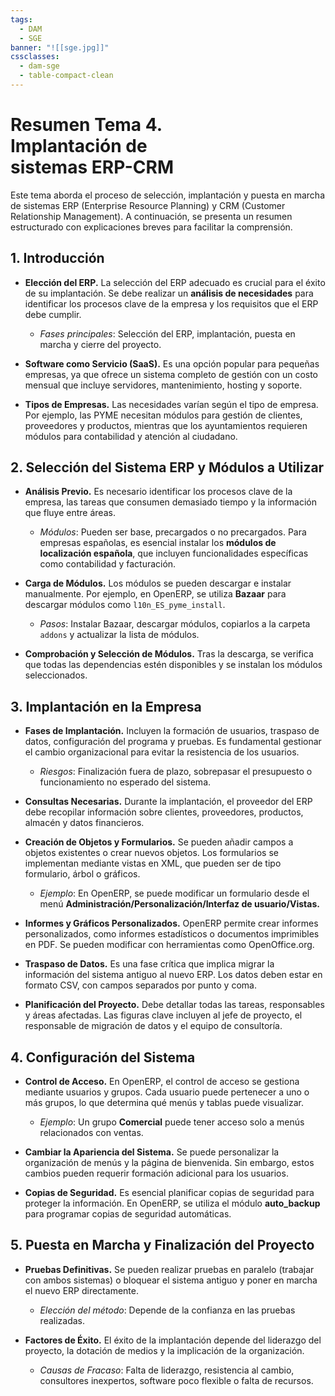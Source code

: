 ```yaml
---
tags:
  - DAM
  - SGE
banner: "![[sge.jpg]]"
cssclasses:
  - dam-sge
  - table-compact-clean
---
```


# **Resumen Tema 4.** <br>Implantación de <br>sistemas ERP-CRM

Este tema aborda el proceso de selección, implantación y puesta en marcha de sistemas ERP (Enterprise Resource Planning) y CRM (Customer Relationship Management). A continuación, se presenta un resumen estructurado con explicaciones breves para facilitar la comprensión.

## 1. Introducción
- **Elección del ERP.** La selección del ERP adecuado es crucial para el éxito de su implantación. Se debe realizar un **análisis de necesidades** para identificar los procesos clave de la empresa y los requisitos que el ERP debe cumplir.
  - *Fases principales*: Selección del ERP, implantación, puesta en marcha y cierre del proyecto.
  
- **Software como Servicio (SaaS).** Es una opción popular para pequeñas empresas, ya que ofrece un sistema completo de gestión con un costo mensual que incluye servidores, mantenimiento, hosting y soporte.

- **Tipos de Empresas.** Las necesidades varían según el tipo de empresa. Por ejemplo, las PYME necesitan módulos para gestión de clientes, proveedores y productos, mientras que los ayuntamientos requieren módulos para contabilidad y atención al ciudadano.

## 2. Selección del Sistema ERP y Módulos a Utilizar
- **Análisis Previo.** Es necesario identificar los procesos clave de la empresa, las tareas que consumen demasiado tiempo y la información que fluye entre áreas.
  - *Módulos*: Pueden ser base, precargados o no precargados. Para empresas españolas, es esencial instalar los **módulos de localización española**, que incluyen funcionalidades específicas como contabilidad y facturación.

- **Carga de Módulos.** Los módulos se pueden descargar e instalar manualmente. Por ejemplo, en OpenERP, se utiliza **Bazaar** para descargar módulos como `l10n_ES_pyme_install`.
  - *Pasos*: Instalar Bazaar, descargar módulos, copiarlos a la carpeta `addons` y actualizar la lista de módulos.

- **Comprobación y Selección de Módulos.** Tras la descarga, se verifica que todas las dependencias estén disponibles y se instalan los módulos seleccionados.

## 3. Implantación en la Empresa
- **Fases de Implantación.** Incluyen la formación de usuarios, traspaso de datos, configuración del programa y pruebas. Es fundamental gestionar el cambio organizacional para evitar la resistencia de los usuarios.
  - *Riesgos*: Finalización fuera de plazo, sobrepasar el presupuesto o funcionamiento no esperado del sistema.

- **Consultas Necesarias.** Durante la implantación, el proveedor del ERP debe recopilar información sobre clientes, proveedores, productos, almacén y datos financieros.

- **Creación de Objetos y Formularios.** Se pueden añadir campos a objetos existentes o crear nuevos objetos. Los formularios se implementan mediante vistas en XML, que pueden ser de tipo formulario, árbol o gráficos.
  - *Ejemplo*: En OpenERP, se puede modificar un formulario desde el menú **Administración/Personalización/Interfaz de usuario/Vistas.**

- **Informes y Gráficos Personalizados.** OpenERP permite crear informes personalizados, como informes estadísticos o documentos imprimibles en PDF. Se pueden modificar con herramientas como OpenOffice.org.

- **Traspaso de Datos.** Es una fase crítica que implica migrar la información del sistema antiguo al nuevo ERP. Los datos deben estar en formato CSV, con campos separados por punto y coma.

- **Planificación del Proyecto.** Debe detallar todas las tareas, responsables y áreas afectadas. Las figuras clave incluyen al jefe de proyecto, el responsable de migración de datos y el equipo de consultoría.

## 4. Configuración del Sistema
- **Control de Acceso.** En OpenERP, el control de acceso se gestiona mediante usuarios y grupos. Cada usuario puede pertenecer a uno o más grupos, lo que determina qué menús y tablas puede visualizar.
  - *Ejemplo*: Un grupo **Comercial** puede tener acceso solo a menús relacionados con ventas.

- **Cambiar la Apariencia del Sistema.** Se puede personalizar la organización de menús y la página de bienvenida. Sin embargo, estos cambios pueden requerir formación adicional para los usuarios.

- **Copias de Seguridad.** Es esencial planificar copias de seguridad para proteger la información. En OpenERP, se utiliza el módulo **auto_backup** para programar copias de seguridad automáticas.

## 5. Puesta en Marcha y Finalización del Proyecto
- **Pruebas Definitivas.** Se pueden realizar pruebas en paralelo (trabajar con ambos sistemas) o bloquear el sistema antiguo y poner en marcha el nuevo ERP directamente.
  - *Elección del método*: Depende de la confianza en las pruebas realizadas.

- **Factores de Éxito.** El éxito de la implantación depende del liderazgo del proyecto, la dotación de medios y la implicación de la organización.
  - *Causas de Fracaso*: Falta de liderazgo, resistencia al cambio, consultores inexpertos, software poco flexible o falta de recursos.
